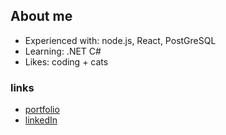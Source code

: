## About me
- Experienced with: node.js, React, PostGreSQL
- Learning: .NET C#
- Likes: coding + cats

### links
- [portfolio](https://ksallows.github.io)
- [linkedIn](https://linkedin.com/in/katie-sallows)

<!--
**ksallows/ksallows** is a ✨ _special_ ✨ repository because its `README.md` (this file) appears on your GitHub profile.

Here are some ideas to get you started:

- 🔭 I’m currently working on ...
- 🌱 I’m currently learning ...
- 👯 I’m looking to collaborate on ...
- 🤔 I’m looking for help with ...
- 💬 Ask me about ...
- 📫 How to reach me: ...
- 😄 Pronouns: ...
- ⚡ Fun fact: ...
-->
